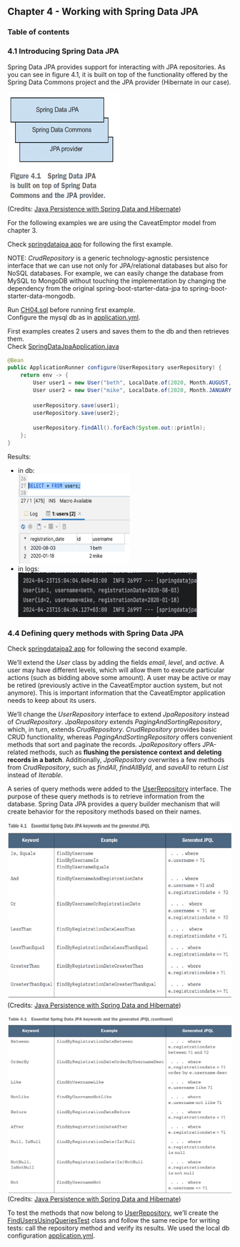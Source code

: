 ## Chapter 4 - Working with Spring Data JPA

### Table of contents

### 4.1 Introducing Spring Data JPA

Spring Data JPA provides support for interacting with
JPA repositories. As you can see in figure 4.1, it is built
on top of the functionality offered by the Spring Data
Commons project and the JPA provider (Hibernate in
our case).

<img src="images/spring-data-jpa.png" width="250" height="250" alt="">\
(Credits: [Java Persistence with Spring Data and Hibernate](https://www.manning.com/books/java-persistence-with-spring-data-and-hibernate))

For the following examples we are using the CaveatEmptor model from chapter 3.

Check [springdatajpa app](springdatajpa) for following the first example.

NOTE: _CrudRepository_ is a generic technology-agnostic
persistence interface that we can use not only for JPA/relational databases but also for
NoSQL databases. For example, we can easily change the database from MySQL to
MongoDB without touching the implementation by changing the dependency from the
original spring-boot-starter-data-jpa to spring-boot-starter-data-mongodb.

Run [CH04.sql](springdatajpa/src/main/resources/CH04.sql) before running first example.\
Configure the mysql db as in [application.yml](springdatajpa/src/main/resources/application.yml).

First examples creates 2 users and saves them to the db and then retrieves them.\
Check [SpringDataJpaApplication.java](springdatajpa/src/main/java/com/ro/springdatajpa/SpringDataJpaApplication.java)
```java
@Bean
public ApplicationRunner configure(UserRepository userRepository) {
    return env -> {
        User user1 = new User("beth", LocalDate.of(2020, Month.AUGUST, 3));
        User user2 = new User("mike", LocalDate.of(2020, Month.JANUARY, 18));

        userRepository.save(user1);
        userRepository.save(user2);

        userRepository.findAll().forEach(System.out::println);
    };
}
```

Results:
- in db:\
  <img src="images/ex1-db.png" width="250" height="200" alt="">
- in logs:\
  <img src="images/ex1-logs.png" width="400" height="100" alt="">

### 4.4 Defining query methods with Spring Data JPA

Check [springdatajpa2 app](springdatajpa2) for following the second example.

We’ll extend the _User_ class by adding the fields _email_, _level_, and _active_.
A user may have different levels, which will allow them to execute particular actions (such as bidding
above some amount). A user may be active or may be retired (previously active in
the CaveatEmptor auction system, but not anymore). This is important information
that the CaveatEmptor application needs to keep about its users.

We’ll change the _UserRepository_ interface to extend _JpaRepository_ instead of _CrudRepository_. _JpaRepository_ extends _PagingAndSortingRepository_, 
which, in turn, extends _CrudRepository_.
_CrudRepository_ provides basic CRUD functionality, whereas _PagingAndSortingRepository_ offers convenient methods that sort and paginate the records. _JpaRepository_ offers JPA-related methods, such as **flushing
the persistence context and deleting records in a batch**. Additionally, _JpaRepository_
overwrites a few methods from _CrudRepository_, such as _findAll_, _findAllById_,
and _saveAll_ to return _List_ instead of _Iterable_.

A series of query methods were added to the [UserRepository](springdatajpa2/src/main/java/com/ro/springdatajpa/repositories/UserRepository.java) interface.
The purpose of these query methods is to retrieve information from the database.
Spring Data JPA provides a query builder mechanism that will create behavior for the
repository methods based on their names.

<img src="images/table-4.1.1.png" width="550" height="400" alt="">\
(Credits: [Java Persistence with Spring Data and Hibernate](https://www.manning.com/books/java-persistence-with-spring-data-and-hibernate))

<img src="images/table-4.1.2.png" width="550" height="400" alt="">\
(Credits: [Java Persistence with Spring Data and Hibernate](https://www.manning.com/books/java-persistence-with-spring-data-and-hibernate))

To test the methods that now belong to [UserRepository](springdatajpa2/src/main/java/com/ro/springdatajpa/repositories/UserRepository.java), 
we’ll create the [FindUsersUsingQueriesTest](springdatajpa2/src/test/java/com/ro/springdatajpa/FindUsersUsingQueriesTest.java) 
class and follow the same recipe for writing tests: call the repository
method and verify its results. We used the local db configuration [application.yml](springdatajpa2/src/main/resources/application.yml).